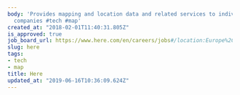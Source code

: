 ```yaml
---
body: 'Provides mapping and location data and related services to individuals and
  companies #tech #map'
created_at: "2018-02-01T11:40:31.805Z"
is_approved: true
job_board_url: https://www.here.com/en/careers/jobs#/location:Europe%2C%20Germany%2C%20Berlin/
slug: here
tags:
- tech
- map
title: Here
updated_at: "2019-06-16T10:36:09.624Z"
---
```

